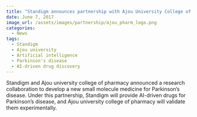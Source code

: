 ```yaml
---
title: "Standigm announces partnership with Ajou University College of Pharmacy to discover a new small molecule drug for Parkinson’s disease."
date: June 7, 2017
image_url: /assets/images/partnership/ajou_pharm_logo.png
categories:
  - News
tags:
  - Standigm
  - Ajou university
  - Artificial intelligence
  - Parkinson's disease
  - AI-driven drug discovery
---
```


Standigm and Ajou university college of pharmacy announced a research collaboration to develop a new small molecule medicine for Parkinson’s disease. Under this partnership, Standigm will provide AI-driven drugs for Parkinson’s disease, and Ajou university college of pharmacy will validate them experimentally.


